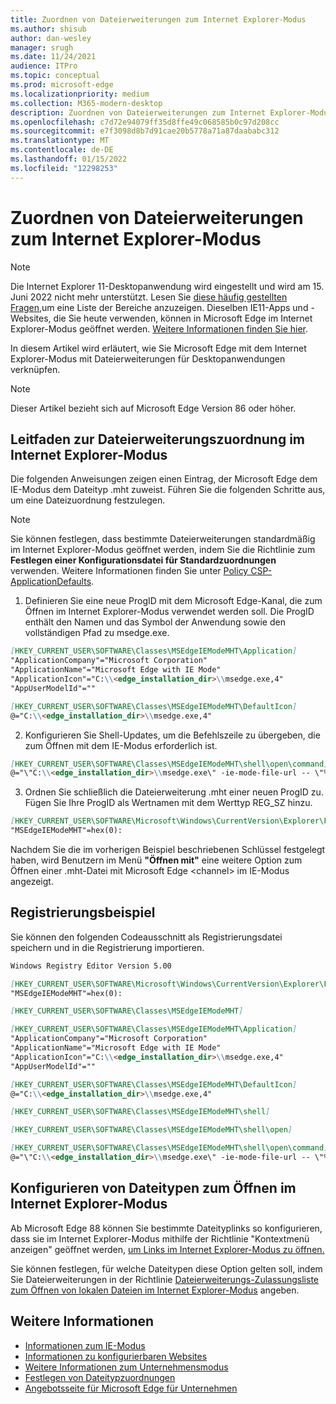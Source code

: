 ```yaml
---
title: Zuordnen von Dateierweiterungen zum Internet Explorer-Modus
ms.author: shisub
author: dan-wesley
manager: srugh
ms.date: 11/24/2021
audience: ITPro
ms.topic: conceptual
ms.prod: microsoft-edge
ms.localizationpriority: medium
ms.collection: M365-modern-desktop
description: Zuordnen von Dateierweiterungen zum Internet Explorer-Modus
ms.openlocfilehash: c7d72e94079ff35d8ffe49c068585b0c97d208cc
ms.sourcegitcommit: e7f3098d8b7d91cae20b5778a71a87daababc312
ms.translationtype: MT
ms.contentlocale: de-DE
ms.lasthandoff: 01/15/2022
ms.locfileid: "12298253"
---
```

# <a name="associate-file-extensions-with-internet-explorer-mode"></a>Zuordnen von Dateierweiterungen zum Internet Explorer-Modus

>[!Note]
> Die Internet Explorer 11-Desktopanwendung wird eingestellt und wird am 15. Juni 2022 nicht mehr unterstützt. Lesen Sie [diese häufig gestellten Fragen,](https://techcommunity.microsoft.com/t5/windows-it-pro-blog/internet-explorer-11-desktop-app-retirement-faq/ba-p/2366549)um eine Liste der Bereiche anzuzeigen. Dieselben IE11-Apps und -Websites, die Sie heute verwenden, können in Microsoft Edge im Internet Explorer-Modus geöffnet werden. [Weitere Informationen finden Sie hier](https://blogs.windows.com/windowsexperience/2021/05/19/the-future-of-internet-explorer-on-windows-10-is-in-microsoft-edge/).

In diesem Artikel wird erläutert, wie Sie Microsoft Edge mit dem Internet Explorer-Modus mit Dateierweiterungen für Desktopanwendungen verknüpfen.

> [!NOTE]
> Dieser Artikel bezieht sich auf Microsoft Edge Version 86 oder höher.

## <a name="guidance-for-file-extension-association-with-internet-explorer-mode"></a>Leitfaden zur Dateierweiterungszuordnung im Internet Explorer-Modus

Die folgenden Anweisungen zeigen einen Eintrag, der Microsoft Edge dem IE-Modus dem Dateityp \.mht zuweist. Führen Sie die folgenden Schritte aus, um eine Dateizuordnung festzulegen.

> [!NOTE]
> Sie können festlegen, dass bestimmte Dateierweiterungen standardmäßig im Internet Explorer-Modus geöffnet werden, indem Sie die Richtlinie zum **Festlegen einer Konfigurationsdatei für Standardzuordnungen** verwenden. Weitere Informationen finden Sie unter [Policy CSP-ApplicationDefaults](/windows/client-management/mdm/policy-csp-applicationdefaults#applicationdefaults-defaultassociationsconfiguration).

1. Definieren Sie eine neue ProgID mit dem Microsoft Edge-Kanal, die zum Öffnen im Internet Explorer-Modus verwendet werden soll. Die ProgID enthält den Namen und das Symbol der Anwendung sowie den vollständigen Pfad zu msedge.exe.

```markdown
[HKEY_CURRENT_USER\SOFTWARE\Classes\MSEdgeIEModeMHT\Application]
"ApplicationCompany"="Microsoft Corporation"
"ApplicationName"="Microsoft Edge with IE Mode"
"ApplicationIcon"="C:\\<edge_installation_dir>\\msedge.exe,4"
"AppUserModelId"=""
```

```markdown
[HKEY_CURRENT_USER\SOFTWARE\Classes\MSEdgeIEModeMHT\DefaultIcon]
@="C:\\<edge_installation_dir>\\msedge.exe,4"
```

2. Konfigurieren Sie Shell-Updates, um die Befehlszeile zu übergeben, die zum Öffnen mit dem IE-Modus erforderlich ist.

```markdown
[HKEY_CURRENT_USER\SOFTWARE\Classes\MSEdgeIEModeMHT\shell\open\command]
@="\"C:\\<edge_installation_dir>\\msedge.exe\" -ie-mode-file-url -- \"%1\""
```

3. Ordnen Sie schließlich die Dateierweiterung \.mht einer neuen ProgID zu. Fügen Sie Ihre ProgID als Wertnamen mit dem Werttyp REG_SZ hinzu.

```markdown
[HKEY_CURRENT_USER\SOFTWARE\Microsoft\Windows\CurrentVersion\Explorer\FileExts\.mht\OpenWithProgids]
"MSEdgeIEModeMHT"=hex(0):
```

Nachdem Sie die im vorherigen Beispiel beschriebenen Schlüssel festgelegt haben, wird Benutzern im Menü **"Öffnen mit"** eine weitere Option zum Öffnen einer \.mht-Datei mit Microsoft Edge \<channel\> im IE-Modus angezeigt.

## <a name="registry-example"></a>Registrierungsbeispiel

Sie können den folgenden Codeausschnitt als Registrierungsdatei speichern und in die Registrierung importieren.

```markdown
Windows Registry Editor Version 5.00

[HKEY_CURRENT_USER\SOFTWARE\Microsoft\Windows\CurrentVersion\Explorer\FileExts\.mht\OpenWithProgids]
"MSEdgeIEModeMHT"=hex(0):

[HKEY_CURRENT_USER\SOFTWARE\Classes\MSEdgeIEModeMHT]

[HKEY_CURRENT_USER\SOFTWARE\Classes\MSEdgeIEModeMHT\Application]
"ApplicationCompany"="Microsoft Corporation"
"ApplicationName"="Microsoft Edge with IE Mode"
"ApplicationIcon"="C:\\<edge_installation_dir>\\msedge.exe,4"
"AppUserModelId"=""

[HKEY_CURRENT_USER\SOFTWARE\Classes\MSEdgeIEModeMHT\DefaultIcon]
@="C:\\<edge_installation_dir>\\msedge.exe,4"

[HKEY_CURRENT_USER\SOFTWARE\Classes\MSEdgeIEModeMHT\shell]

[HKEY_CURRENT_USER\SOFTWARE\Classes\MSEdgeIEModeMHT\shell\open]

[HKEY_CURRENT_USER\SOFTWARE\Classes\MSEdgeIEModeMHT\shell\open\command]
@="\"C:\\<edge_installation_dir>\\msedge.exe\" -ie-mode-file-url -- \"%1\""

```

## <a name="configuring-file-types-to-open-in-internet-explorer-mode"></a>Konfigurieren von Dateitypen zum Öffnen im Internet Explorer-Modus

Ab Microsoft Edge 88 können Sie bestimmte Dateityplinks so konfigurieren, dass sie im Internet Explorer-Modus mithilfe der Richtlinie "Kontextmenü anzeigen" geöffnet werden, [um Links im Internet Explorer-Modus zu öffnen.](./microsoft-edge-policies.md#internetexplorerintegrationreloadiniemodeallowed)

Sie können festlegen, für welche Dateitypen diese Option gelten soll, indem Sie Dateierweiterungen in der Richtlinie [Dateierweiterungs-Zulassungsliste zum Öffnen von lokalen Dateien im Internet Explorer-Modus](./microsoft-edge-policies.md#internetexplorerintegrationlocalfileextensionallowlist) angeben. 

## <a name="see-also"></a>Weitere Informationen

- [Informationen zum IE-Modus](./edge-ie-mode.md)
- [Informationen zu konfigurierbaren Websites](./edge-learnmore-configurable-sites-ie-mode.md)
- [Weitere Informationen zum Unternehmensmodus](/internet-explorer/ie11-deploy-guide/enterprise-mode-overview-for-ie11)
- [Festlegen von Dateitypzuordnungen](/windows/win32/shell/fa-file-types)
- [Angebotsseite für Microsoft Edge für Unternehmen](https://aka.ms/EdgeEnterprise)